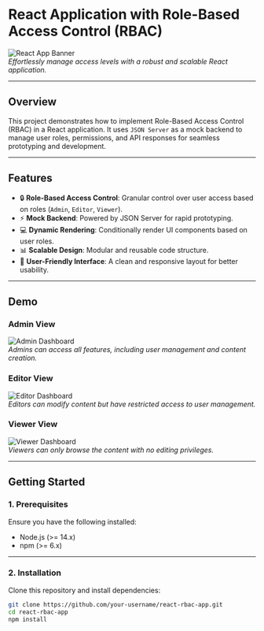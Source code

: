 # **React Application with Role-Based Access Control (RBAC)**

![React App Banner](https://via.placeholder.com/1200x400?text=React+Role-Based+Access+Control+App)  
*Effortlessly manage access levels with a robust and scalable React application.*

---

## **Overview**
This project demonstrates how to implement Role-Based Access Control (RBAC) in a React application. It uses `JSON Server` as a mock backend to manage user roles, permissions, and API responses for seamless prototyping and development.

---

## **Features**
- 🔒 **Role-Based Access Control**: Granular control over user access based on roles (`Admin`, `Editor`, `Viewer`).
- ⚡ **Mock Backend**: Powered by JSON Server for rapid prototyping.
- 💻 **Dynamic Rendering**: Conditionally render UI components based on user roles.
- 📊 **Scalable Design**: Modular and reusable code structure.
- 🎨 **User-Friendly Interface**: A clean and responsive layout for better usability.

---

## **Demo**

### **Admin View**
![Admin Dashboard](https://via.placeholder.com/800x400?text=Admin+Dashboard)  
*Admins can access all features, including user management and content creation.*

### **Editor View**
![Editor Dashboard](https://via.placeholder.com/800x400?text=Editor+Dashboard)  
*Editors can modify content but have restricted access to user management.*

### **Viewer View**
![Viewer Dashboard](https://via.placeholder.com/800x400?text=Viewer+Dashboard)  
*Viewers can only browse the content with no editing privileges.*

---

## **Getting Started**

### **1. Prerequisites**
Ensure you have the following installed:
- Node.js (>= 14.x)
- npm (>= 6.x)

---

### **2. Installation**

Clone this repository and install dependencies:

```bash
git clone https://github.com/your-username/react-rbac-app.git
cd react-rbac-app
npm install

